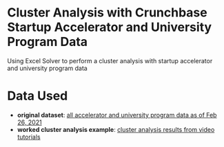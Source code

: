 # Cluster Analysis with Crunchbase Startup Accelerator and University Program Data
Using Excel Solver to perform a cluster analysis with startup accelerator and university program data

# Data Used
- **original dataset**: [all accelerator and university program data as of Feb 26, 2021](https://github.com/jhu-business-analytics/excel-clustering-crunchbase/blob/main/crunchbase-accelerator-university-data.xlsx)
- **worked cluster analysis example**: [cluster analysis results from video tutorials](https://github.com/jhu-business-analytics/excel-clustering-crunchbase/blob/main/early-stage-venture-information.xlsx)
